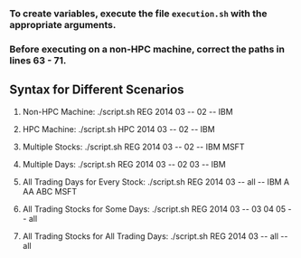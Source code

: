 
### To create variables, execute the file `execution.sh` with the appropriate arguments.

### Before executing on a non-HPC machine, correct the paths in lines 63 - 71.

## Syntax for Different Scenarios

1. Non-HPC Machine:
   ./script.sh REG 2014 03 -- 02 -- IBM

2. HPC Machine:
   ./script.sh HPC 2014 03 -- 02 -- IBM

3. Multiple Stocks:
   ./script.sh REG 2014 03 -- 02 -- IBM MSFT

4. Multiple Days:
   ./script.sh REG 2014 03 -- 02 03 -- IBM

5. All Trading Days for Every Stock:
   ./script.sh REG 2014 03 -- all -- IBM A AA ABC MSFT

6. All Trading Stocks for Some Days:
   ./script.sh REG 2014 03 -- 03 04 05 -- all

7. All Trading Stocks for All Trading Days:
   ./script.sh REG 2014 03 -- all -- all
